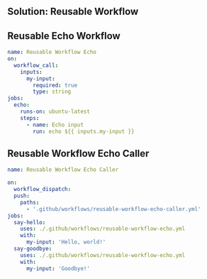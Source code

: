 ## Solution: Reusable Workflow

## Reusable Echo Workflow

```yaml
name: Reusable Workflow Echo
on:
  workflow_call:
    inputs:
      my-input:
        required: true
        type: string
jobs:
  echo:
    runs-on: ubuntu-latest
    steps:
      - name: Echo input
        run: echo ${{ inputs.my-input }}
```

## Reusable Workflow Echo Caller

```yaml
name: Reusable Workflow Echo Caller

on:
  workflow_dispatch:
  push:
    paths:
      - '.github/workflows/reusable-workflow-echo-caller.yml'
jobs:
  say-hello:
    uses: ./.github/workflows/reusable-workflow-echo.yml
    with:
      my-input: 'Hello, world!'
  say-goodbye:
    uses: ./.github/workflows/reusable-workflow-echo.yml
    with:
      my-input: 'Goodbye!'
```
